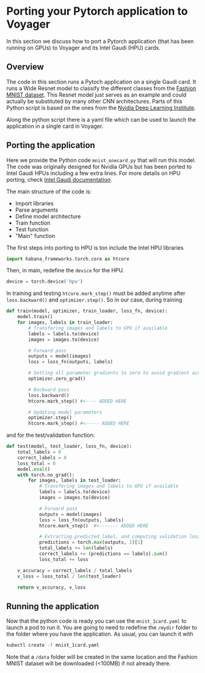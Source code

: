 # Porting your Pytorch application to Voyager
In this section we discuss how to port a Pytorch application (that has been running on GPUs) to Voyager and its Intel Gaudi (HPU) cards.

## Overview
The code in this section runs a Pytoch application on a single Gaudi card. It runs a Wide Resnet model to classify the different classes from the [Fashion MNIST dataset](https://github.com/zalandoresearch/fashion-mnist). This Resnet model just serves as an example and could actually be substituted by many other CNN architectures. Parts of this Python script is based on the ones from the [Nvidia Deep Learning Institute](https://www.nvidia.com/en-us/training/).

Along the python script there is a yaml file which can be used to launch the application in a single card in Voyager.

## Porting the application
Here we provide the Python code `mnist_onecard.py` that will run this model. The code was originally designed for Nvidia GPUs but has been ported to Intel Gaudi HPUs including a few extra lines. For more details on HPU porting, check [Intel Gaudi documentation](https://docs.habana.ai/en/latest/PyTorch/PyTorch_Model_Porting/index.html).

The main structure of the code is:
- Import libraries
- Parse arguments
- Define model architecture
- Train function
- Test function
- "Main" function

The first steps into porting to HPU is ton include the Intel HPU libraries
```python
import habana_frameworks.torch.core as htcore
```

Then, in main, redefine the `device` for the HPU.
```python
device = torch.device('hpu')
```
In training and testing `htcore.mark_step()` must be added anytime after `loss.backward()` and `optimizer.step()`. So in our case, during training
```python
def train(model, optimizer, train_loader, loss_fn, device):
    model.train()
    for images, labels in train_loader:
        # Transfering images and labels to GPU if available
        labels = labels.to(device)
        images = images.to(device)

        # Forward pass 
        outputs = model(images)
        loss = loss_fn(outputs, labels)

        # Setting all parameter gradients to zero to avoid gradient accumulation
        optimizer.zero_grad()

        # Backward pass
        loss.backward()
        htcore.mark_step() #<---- ADDED HERE

        # Updating model parameters
        optimizer.step()
        htcore.mark_step() #<----- ADDED HERE
```

and for the test/validation function:
```python
def test(model, test_loader, loss_fn, device):
    total_labels = 0
    correct_labels = 0
    loss_total = 0
    model.eval()
    with torch.no_grad():
        for images, labels in test_loader:
            # Transfering images and labels to GPU if available
            labels = labels.to(device)
            images = images.to(device)

            # Forward pass 
            outputs = model(images)
            loss = loss_fn(outputs, labels)
            htcore.mark_step()  #<------- ADDED HERE

            # Extracting predicted label, and computing validation loss and validation accuracy
            predictions = torch.max(outputs, 1)[1]
            total_labels += len(labels)
            correct_labels += (predictions == labels).sum()
            loss_total += loss

    v_accuracy = correct_labels / total_labels
    v_loss = loss_total / len(test_loader)

    return v_accuracy, v_loss
```

## Running the application
Now that the python code is ready you can use the `mnist_1card.yaml` to launch a pod to run it. You are going to need to redefine the `/mydir` folder to the folder where you have the application. As usual, you can launch it with
```bash
kubectl create -f mnist_1card.yaml
```
Note that a `/data` folder will be created in the same location and the Fashion MNIST dataset will be downloaded (<100MB) if not already there.
